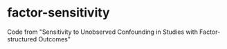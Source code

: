 # factor-sensitivity
Code from "Sensitivity to Unobserved Confounding in Studies with Factor-structured Outcomes"
